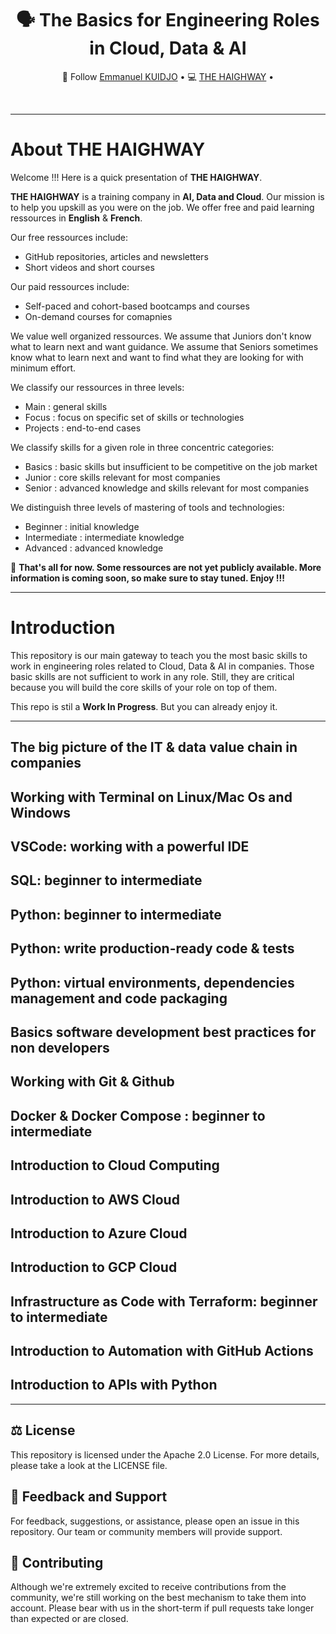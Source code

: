 <div align="center">
  <h1>🗣️ The Basics for Engineering Roles in Cloud, Data & AI</h1>
  <p align="center">
    🤗 Follow <a href="https://www.linkedin.com/in/emmanuel-kuidjo">Emmanuel KUIDJO</a> • 
    💻 <a href="https://www.linkedin.com/company/the-haighway">THE HAIGHWAY</a> • 
  </p>
</div>
<br/>

---

# About THE HAIGHWAY

Welcome !!! Here is a quick presentation of **THE HAIGHWAY**.

**THE HAIGHWAY** is a training company in **AI, Data and Cloud**. Our mission is to help you upskill as you were on the job. We offer free and paid learning ressources in **English** & **French**.

Our free ressources include: 
- GitHub repositories, articles and newsletters
- Short videos and short courses

Our paid ressources include:
- Self-paced and cohort-based bootcamps and courses
- On-demand courses for comapnies

We value well organized ressources. We assume that Juniors don't know what to learn next and want guidance. We assume that Seniors sometimes know what to learn next and want to find what they are looking for with minimum effort. 

We classify our ressources in three levels:
- Main : general skills
- Focus : focus on specific set of skills or technologies
- Projects : end-to-end cases

We classify skills for a given role in three concentric categories:
- Basics : basic skills but insufficient to be competitive on the job market
- Junior : core skills relevant for most companies
- Senior : advanced knowledge and skills relevant for most companies

We distinguish three levels of mastering of tools and technologies:
- Beginner : initial knowledge
- Intermediate : intermediate knowledge
- Advanced : advanced knowledge

🔔 **That's all for now. Some ressources are not yet publicly available. More information is coming soon, so make sure to stay tuned. Enjoy !!!**

---

# Introduction

This repository is our main gateway to teach you the most basic skills to work in engineering roles related to Cloud, Data & AI in companies. Those basic skills are not sufficient to work in any role. Still, they are critical because you will build the core skills of your role on top of them.

This repo is stil a **Work In Progress**. But you can already enjoy it.


---


## The big picture of the IT & data value chain in companies


## Working with Terminal on Linux/Mac Os and Windows


## VSCode: working with a powerful IDE 


## SQL: beginner to intermediate


## Python: beginner to intermediate


## Python: write production-ready code & tests


## Python: virtual environments, dependencies management and code packaging


## Basics software development best practices for non developers


## Working with Git & Github


## Docker & Docker Compose : beginner to intermediate


## Introduction to Cloud Computing


## Introduction to AWS Cloud


## Introduction to Azure Cloud


## Introduction to GCP Cloud


## Infrastructure as Code with Terraform: beginner to intermediate
 

## Introduction to Automation with GitHub Actions


## Introduction to APIs with Python


---

## ⚖️ License

This repository is licensed under the Apache 2.0 License. For more details, please take a look at the LICENSE file.

## 💪 Feedback and Support

For feedback, suggestions, or assistance, please open an issue in this repository. Our team or community members will provide support.

## 🤝 Contributing

Although we're extremely excited to receive contributions from the community, we're still working on the best mechanism to take them into account. Please bear with us in the short-term if pull requests take longer than expected or are closed.